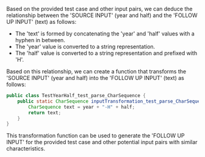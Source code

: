 Based on the provided test case and other input pairs, we can deduce the relationship between the 'SOURCE INPUT' (year and half) and the 'FOLLOW UP INPUT' (text) as follows:

- The 'text' is formed by concatenating the 'year' and 'half' values with a hyphen in between.
- The 'year' value is converted to a string representation.
- The 'half' value is converted to a string representation and prefixed with 'H'.

Based on this relationship, we can create a function that transforms the 'SOURCE INPUT' (year and half) into the 'FOLLOW UP INPUT' (text) as follows:

```java
public class TestYearHalf_test_parse_CharSequence {
    public static CharSequence inputTransformation_test_parse_CharSequence(int year, int half)  {
        CharSequence text = year + "-H" + half;
        return text;
    }
}
```

This transformation function can be used to generate the 'FOLLOW UP INPUT' for the provided test case and other potential input pairs with similar characteristics.